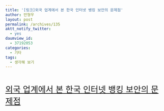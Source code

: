 ```yaml
---
title: '[링크]외국 업계에서 본 한국 인터넷 뱅킹 보안의 문제점'
author: 안형우
layout: post
permalink: /archives/135
aktt_notify_twitter:
  - yes
daumview_id:
  - 37192053
categories:
  - 기타
tags:
  - 생각해 보기
---
```

<span class="Apple-style-span" style="font-family: 'Lucida Grande', 'Lucida Sans Unicode', Arial, Helvetica, Sans, FreeSans, Jamrul, Garuda, Kalimati; font-size: 13px; line-height: normal; "><br /> <h2 style="margin-top: 0px; margin-right: 0px; margin-bottom: 0px; margin-left: 0px; padding-top: 0px; padding-right: 0px; padding-bottom: 0px; padding-left: 0px; font-family: 'Palatino Linotype', Georgia, Tahoma, 'Century Schoolbook L', Arial, Helvetica; font-size: 26px; font-weight: normal; ">
  <a href="http://openweb.or.kr/?p=1697&utm_source=feedburner&utm_medium=feed&utm_campaign=Feed:+open-web+(Open+Web)&utm_content=Google+International" target="_blank">외국 업계에서 본 한국 인터넷 뱅킹 보안의 문제점</a>
</h2>

<p>
  </span>
</p>